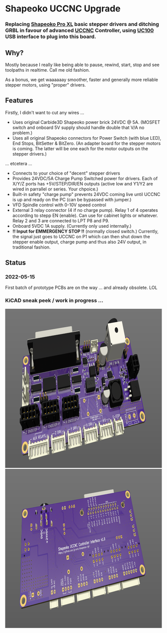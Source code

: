 # Shapeoko UCCNC Upgrade

### Replacing [Shapeoko Pro XL](https://shop.carbide3d.com/collections/machines/products/shapeoko-pro-cnc-router?variant=33007028797501) basic stepper drivers and ditching GRBL in favour of advanced [UCCNC](https://cncdrive.com/UCCNC.html) Controller, using [UC100](https://cncdrive.com/UC100.html) USB interface to plug into this board.

## Why?

Mostly because I really like being able to pause, rewind, start, stop and see toolpaths in realtime. Call me old fashion. 

As a bonus, we get waaaaaay smoother, faster and generally more reliable stepper motors, using "proper" drivers.

## Features

Firstly, I didn't want to cut any wires ...

- Uses original Carbide3D Shapeoko power brick 24VDC @ 5A. (MOSFET switch and onboard 5V supply should handle double that V/A no problem.)
- Uses all original Shapeoko connectors for Power Switch (with blue LED), End Stops, BitSetter & BitZero. (An adapter board for the stepper motors is coming. The latter will be one each for the motor outputs on the stepper drivers.)

... etcetera ...
- Connects to your choice of "decent" stepper drivers
- Provides 24VDC/5A Charge Pump Switched power for drivers. Each of X/Y/Z ports has +5V/STEP/DIR/EN outputs (active low and Y1/Y2 are wired in parrallel or series. Your chpoice.)
- Built-in safety "charge pump" prevents 24VDC coming live until UCCNC is up and ready on the PC (can be bypassed with jumper.)
- VFD Spindle control with 0-10V speed control
- External 3 relay connector (4 if no charge pump). Relay 1 of 4 operates according to stepp EN (enable). Can use for cabinet lights or whatever. Relay 2 and 3 are connected to LPT P8 and P9.
- Onboard 5VDC 1A supply. (Currently only used internally.)
- **!! Input for EMMERGENCY STOP !!** (normally closed switch.) Currently, the signal just goes to UCCNC on P1 which can then shut down the stepper enable output, charge pump and thus also 24V output, in traditional fashion.

## Status
### 2022-05-15 

First batch of prototype PCBs are on the way ... and already obsolete. LOL


### KiCAD sneak peek / work in progress ...

<img width="1023" height="512" alt="Top_V1.0_WIP.png" src="https://github.com/gruvin/shapeoko-lpt/raw/master/images/Top_V1.0_WIP.png">

<img width="1023" height="512" alt="Top_V1.0_WIP.png" src="https://github.com/gruvin/shapeoko-lpt/raw/master/images/Bottom_V1.0_WIP.png">
